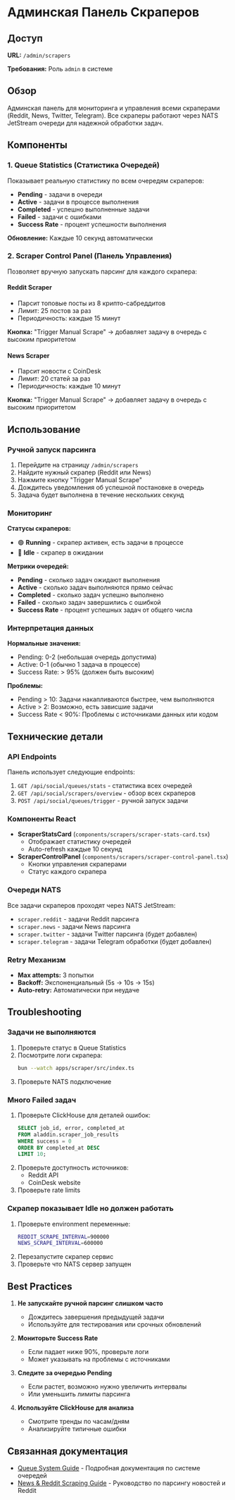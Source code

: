 # Админская Панель Скраперов

## Доступ

**URL:** `/admin/scrapers`

**Требования:** Роль `admin` в системе

## Обзор

Админская панель для мониторинга и управления всеми скраперами (Reddit, News, Twitter, Telegram). Все скраперы работают через NATS JetStream очереди для надежной обработки задач.

## Компоненты

### 1. Queue Statistics (Статистика Очередей)

Показывает реальную статистику по всем очередям скраперов:

- **Pending** - задачи в очереди
- **Active** - задачи в процессе выполнения
- **Completed** - успешно выполненные задачи
- **Failed** - задачи с ошибками
- **Success Rate** - процент успешности выполнения

**Обновление:** Каждые 10 секунд автоматически

### 2. Scraper Control Panel (Панель Управления)

Позволяет вручную запускать парсинг для каждого скрапера:

#### Reddit Scraper

- Парсит топовые посты из 8 крипто-сабреддитов
- Лимит: 25 постов за раз
- Периодичность: каждые 15 минут

**Кнопка:** "Trigger Manual Scrape" → добавляет задачу в очередь с высоким приоритетом

#### News Scraper

- Парсит новости с CoinDesk
- Лимит: 20 статей за раз
- Периодичность: каждые 10 минут

**Кнопка:** "Trigger Manual Scrape" → добавляет задачу в очередь с высоким приоритетом

## Использование

### Ручной запуск парсинга

1. Перейдите на страницу `/admin/scrapers`
2. Найдите нужный скрапер (Reddit или News)
3. Нажмите кнопку "Trigger Manual Scrape"
4. Дождитесь уведомления об успешной постановке в очередь
5. Задача будет выполнена в течение нескольких секунд

### Мониторинг

**Статусы скраперов:**

- 🟢 **Running** - скрапер активен, есть задачи в процессе
- 🔵 **Idle** - скрапер в ожидании

**Метрики очередей:**

- **Pending** - сколько задач ожидают выполнения
- **Active** - сколько задач выполняются прямо сейчас
- **Completed** - сколько задач успешно выполнено
- **Failed** - сколько задач завершились с ошибкой
- **Success Rate** - процент успешных задач от общего числа

### Интерпретация данных

**Нормальные значения:**

- Pending: 0-2 (небольшая очередь допустима)
- Active: 0-1 (обычно 1 задача в процессе)
- Success Rate: > 95% (должен быть высоким)

**Проблемы:**

- Pending > 10: Задачи накапливаются быстрее, чем выполняются
- Active > 2: Возможно, есть зависшие задачи
- Success Rate < 90%: Проблемы с источниками данных или кодом

## Технические детали

### API Endpoints

Панель использует следующие endpoints:

1. `GET /api/social/queues/stats` - статистика всех очередей
2. `GET /api/social/scrapers/overview` - обзор всех скраперов
3. `POST /api/social/queues/trigger` - ручной запуск задачи

### Компоненты React

- **ScraperStatsCard** (`components/scrapers/scraper-stats-card.tsx`)
  - Отображает статистику очередей
  - Auto-refresh каждые 10 секунд
- **ScraperControlPanel** (`components/scrapers/scraper-control-panel.tsx`)
  - Кнопки управления скраперами
  - Статус каждого скрапера

### Очереди NATS

Все задачи скраперов проходят через NATS JetStream:

- `scraper.reddit` - задачи Reddit парсинга
- `scraper.news` - задачи News парсинга
- `scraper.twitter` - задачи Twitter парсинга (будет добавлен)
- `scraper.telegram` - задачи Telegram обработки (будет добавлен)

### Retry Механизм

- **Max attempts:** 3 попытки
- **Backoff:** Экспоненциальный (5s → 10s → 15s)
- **Auto-retry:** Автоматически при неудаче

## Troubleshooting

### Задачи не выполняются

1. Проверьте статус в Queue Statistics
2. Посмотрите логи скрапера:
   ```bash
   bun --watch apps/scraper/src/index.ts
   ```
3. Проверьте NATS подключение

### Много Failed задач

1. Проверьте ClickHouse для деталей ошибок:
   ```sql
   SELECT job_id, error, completed_at
   FROM aladdin.scraper_job_results
   WHERE success = 0
   ORDER BY completed_at DESC
   LIMIT 10;
   ```
2. Проверьте доступность источников:
   - Reddit API
   - CoinDesk website
3. Проверьте rate limits

### Скрапер показывает Idle но должен работать

1. Проверьте environment переменные:
   ```bash
   REDDIT_SCRAPE_INTERVAL=900000
   NEWS_SCRAPE_INTERVAL=600000
   ```
2. Перезапустите скрапер сервис
3. Проверьте что NATS сервер запущен

## Best Practices

1. **Не запускайте ручной парсинг слишком часто**

   - Дождитесь завершения предыдущей задачи
   - Используйте для тестирования или срочных обновлений

2. **Мониторьте Success Rate**

   - Если падает ниже 90%, проверьте логи
   - Может указывать на проблемы с источниками

3. **Следите за очередью Pending**

   - Если растет, возможно нужно увеличить интервалы
   - Или уменьшить лимиты парсинга

4. **Используйте ClickHouse для анализа**
   - Смотрите тренды по часам/дням
   - Анализируйте типичные ошибки

## Связанная документация

- [Queue System Guide](../scraper/QUEUE_SYSTEM_GUIDE.md) - Подробная документация по системе очередей
- [News & Reddit Scraping Guide](../scraper/NEWS_REDDIT_GUIDE.md) - Руководство по парсингу новостей и Reddit
